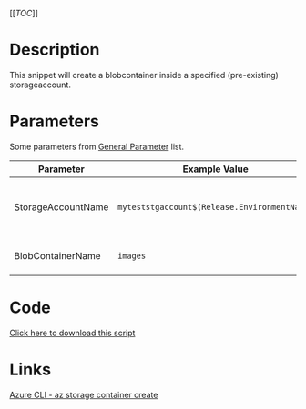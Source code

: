 [[_TOC_]]

# Description
This snippet will create a blobcontainer inside a specified (pre-existing) storageaccount.

# Parameters
Some parameters from [General Parameter](/Azure/Azure-CLI-Snippets) list.

| Parameter | Example Value | Description |
|--|--|--|
| StorageAccountName | `myteststgaccount$(Release.EnvironmentName)` | The name of the storageaccount which will be used |
| BlobContainerName | `images` | The name of the blobcontainer |

# Code
[Click here to download this script](../../../../src/Storage-Accounts/Create-Blobcontainer-in-Storageaccount.ps1)

# Links

[Azure CLI - az storage container create](https://docs.microsoft.com/en-us/cli/azure/storage/container?view=azure-cli-latest#az-storage-container-create)
